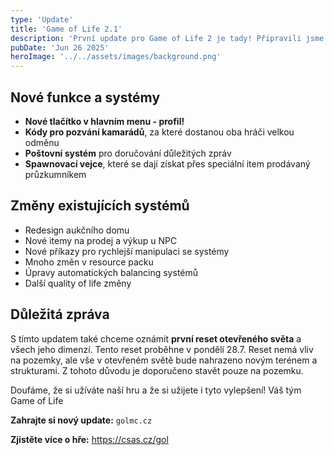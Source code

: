 ```yaml
---
type: 'Update'
title: 'Game of Life 2.1'
description: 'První update pro Game of Life 2 je tady! Připravili jsme spoustu změn pro ozvláštnění hry, ale také změny pro udržení férovosti hry a soutěže.'
pubDate: 'Jun 26 2025'
heroImage: '../../assets/images/background.png'
---
```

## Nové funkce a systémy

- **Nové tlačítko v hlavním menu - profil!**
- **Kódy pro pozvání kamarádů**, za které dostanou oba hráči velkou odměnu
- **Poštovní systém** pro doručování důležitých zpráv
- **Spawnovací vejce**, které se dají získat přes speciální item prodávaný průzkumníkem

## Změny existujících systémů

- Redesign aukčního domu
- Nové itemy na prodej a výkup u NPC
- Nové příkazy pro rychlejší manipulaci se systémy
- Mnoho změn v resource packu
- Úpravy automatických balancing systémů
- Další quality of life změny

## Důležitá zpráva

S tímto updatem také chceme oznámit **první reset otevřeného světa** a všech jeho dimenzí. Tento reset proběhne v pondělí 28.7. Reset nemá vliv na pozemky, ale vše v otevřeném světě bude nahrazeno novým terénem a strukturami. Z tohoto důvodu je doporučeno stavět pouze na pozemku.

Doufáme, že si užíváte naší hru a že si užijete i tyto vylepšení! Váš tým Game of Life

**Zahrajte si nový update:** `golmc.cz`

**Zjistěte více o hře:** <https://csas.cz/gol>
